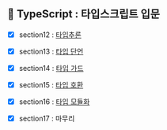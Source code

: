 ## 💠 TypeScript : 타입스크립트 입문
- [x] section12 : [타입추론](https://github.com/gay0ung/JS_study)
- [x] section13 : [타입 단언](https://github.com/gay0ung/JS_study/commit/bed70bfcccb036d310367cf95650d66a61b21281)
- [x] section14 : [타입 가드](https://github.com/gay0ung/JS_study/commit/fc12116fddde5aea1f5e7f051910f94aed5fc001)
- [x] section15 : [타입 호환](https://github.com/gay0ung/JS_study/commit/66af7657c30333e80224a4b67ec735e68efacb2f)
- [x] section16 : [타입 모듈화](https://github.com/gay0ung/JS_study/commit/38d8459304afe7491b3a6d5db2e94ae2f62bbb10)
- [x] section17 : 마무리





